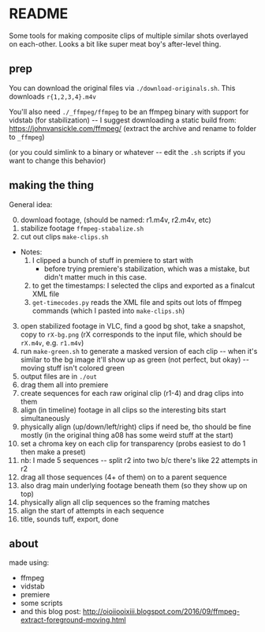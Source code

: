 # README

Some tools for making composite clips of multiple similar shots overlayed on each-other.
Looks a bit like super meat boy's after-level thing.

## prep

You can download the original files via `./download-originals.sh`. This downloads `r{1,2,3,4}.m4v`

You'll also need `./_ffmpeg/ffmpeg` to be an ffmpeg binary with support for vidstab (for stabilization) -- I suggest downloading a static build from: https://johnvansickle.com/ffmpeg/ (extract the archive and rename to folder to `_ffmpeg`)

(or you could simlink to a binary or whatever -- edit the `.sh` scripts if you want to change this behavior)

## making the thing

General idea:

0. download footage, (should be named: r1.m4v, r2.m4v, etc)
1. stabilize footage `ffmpeg-stabalize.sh`
2. cut out clips `make-clips.sh`
  - Notes:
    1. I clipped a bunch of stuff in premiere to start with
        - before trying premiere's stabilization, which was a mistake, but didn't matter much in this case.
    1. to get the timestamps: I selected the clips and exported as a finalcut XML file
    1. `get-timecodes.py` reads the XML file and spits out lots of ffmpeg commands (which I pasted into `make-clips.sh`)
3. open stabilized footage in VLC, find a good bg shot, take a snapshot, copy to `rX-bg.png` (rX corresponds to the input file, which should be `rX.m4v`, e.g. `r1.m4v`)
4. run `make-green.sh` to generate a masked version of each clip -- when it's similar to the bg image it'll show up as green (not perfect, but okay) -- moving stuff isn't colored green
  1. output files are in `./out`
5. drag them all into premiere
6. create sequences for each raw original clip (r1-4) and drag clips into them
  1. align (in timeline) footage in all clips so the interesting bits start simultaneously
  2. physically align (up/down/left/right) clips if need be, tho should be fine mostly (in the original thing a08 has some weird stuff at the start)
  3. set a chroma key on each clip for transparency (probs easiest to do 1 then make a preset)
  4. nb: I made 5 sequences -- split r2 into two b/c there's like 22 attempts in r2
7. drag all those sequences (4+ of them) on to a parent sequence
8. also drag main underlying footage beneath them (so they show up on top)
9. physically align all clip sequences so the framing matches
10. align the start of attempts in each sequence
11. title, sounds tuff, export, done

## about

made using:

* ffmpeg
* vidstab
* premiere
* some scripts
* and this blog post: http://oioiiooixiii.blogspot.com/2016/09/ffmpeg-extract-foreground-moving.html
